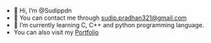 - 👋 Hi, I’m @Sudippdn
- 👀 You can contact me through sudip.pradhan321@gmail.com
- 🌱 I’m currently learning C, C++ and python programming language.
- You can also visit my [Portfolio](https://sudippradhan.com.np)



<!---
Sudippdn/Sudippdn is a ✨ special ✨ repository because its `README.md` (this file) appears on your GitHub profile.
You can click the Preview link to take a look at your changes.
--->
